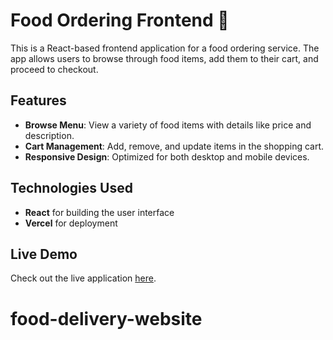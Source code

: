 # Food Ordering Frontend 🍔

This is a React-based frontend application for a food ordering service. The app allows users to browse through food items, add them to their cart, and proceed to checkout.

## Features

- **Browse Menu**: View a variety of food items with details like price and description.
- **Cart Management**: Add, remove, and update items in the shopping cart.
- **Responsive Design**: Optimized for both desktop and mobile devices.

## Technologies Used

- **React** for building the user interface
- **Vercel** for deployment

## Live Demo

Check out the live application [here](https://food-delivery-frontend-practice.vercel.app/).
# food-delivery-website
